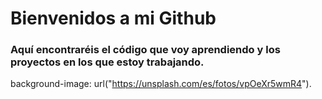 <h1>Bienvenidos a mi Github</h1>


<h3>Aquí encontraréis el código que voy aprendiendo y los proyectos en los que estoy trabajando.</h3>

background-image: url("https://unsplash.com/es/fotos/vpOeXr5wmR4").
